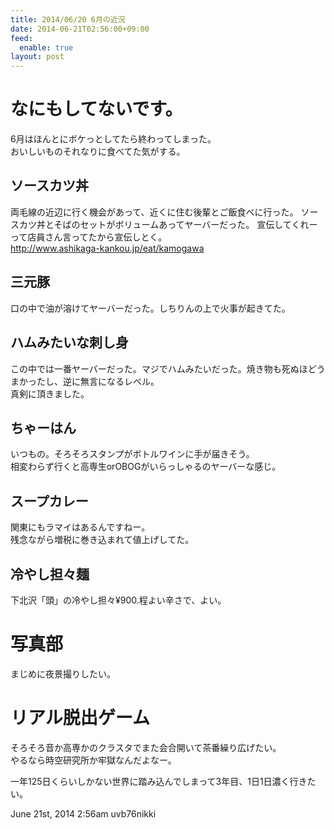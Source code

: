 ```yaml
---
title: 2014/06/20 6月の近況
date: 2014-06-21T02:56:00+09:00
feed:
  enable: true
layout: post
---
```

<h1>なにもしてないです。</h1>    <p>      6月はほんとにボケっとしてたら終わってしまった。<br>      おいしいものそれなりに食べてた気がする。    </p>    <h2>ソースカツ丼</h2>    <p>      両毛線の近辺に行く機会があって、近くに住む後輩とご飯食べに行った。      ソースカツ丼とそばのセットがボリュームあってヤーバーだった。      宣伝してくれーって店員さん言ってたから宣伝しとく。<br>      <a href="http://www.ashikaga-kankou.jp/eat/kamogawa" target="_blank">http://www.ashikaga-kankou.jp/eat/kamogawa</a>    </p>    <h2>三元豚</h2>    <p>口の中で油が溶けてヤーバーだった。しちりんの上で火事が起きてた。</p>    <h2>ハムみたいな刺し身</h2>    <p>      この中では一番ヤーバーだった。マジでハムみたいだった。焼き物も死ぬほどうまかったし、逆に無言になるレベル。<br>      真剣に頂きました。    </p>    <h2>ちゃーはん</h2>    <p>      いつもの。そろそろスタンプがボトルワインに手が届きそう。<br>      相変わらず行くと高専生orOBOGがいらっしゃるのヤーバーな感じ。    </p>    <h2>スープカレー</h2>    <p>      関東にもラマイはあるんですねー。<br>      残念ながら増税に巻き込まれて値上げしてた。    </p>    <h2>冷やし担々麺</h2>    <p>下北沢「頭」の冷やし担々¥900.程よい辛さで、よい。</p>    <h1>写真部</h1>    <p>まじめに夜景撮りしたい。</p>    <h1>リアル脱出ゲーム</h1>    <p>      そろそろ音か高専かのクラスタでまた会合開いて茶番繰り広げたい。<br>      やるなら時空研究所か牢獄なんだよなー。    </p>    <p>      一年125日くらいしかない世界に踏み込んでしまって3年目、1日1日濃く行きたい。    </p>    <div id="footer">      <span id="timestamp"> June 21st, 2014 2:56am </span>      <span class="tag">uvb76nikki</span>    </div>

